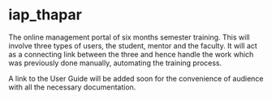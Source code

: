 # iap_thapar
The online management portal of six months semester training.
This will involve three types of users, the student, mentor and the faculty. It will act as a connecting link between the three and hence handle the work which was previously done manually, automating the training process.



A link to the User Guide will be added soon for the convenience of audience with all the necessary documentation.